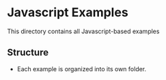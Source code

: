 # Javascript Examples

This directory contains all Javascript-based examples

## Structure

- Each example is organized into its own folder.
